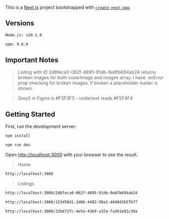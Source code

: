 This is a [Next.js](https://nextjs.org/) project bootstrapped with [`create-next-app`](https://github.com/vercel/next.js/tree/canary/packages/create-next-app).

## Versions

```bash
Node.js: v20.1.0
```

```bash
npm: 9.6.6
```

## Important Notes

> Listing with ID 2d8feca0-062f-4695-91db-9e8fb694ab24 returns broken images for both coverImage and images array. I have <Image /> onError prop checking for broken images, if broken a placeholder loader is shown.

> Grey5 in Figma is #F3F3F3 - undertext reads #F5F4F4

## Getting Started

First, run the development server:

```bash
npm install
```

```bash
npm run dev
```

Open [http://localhost:3000](http://localhost:3000) with your browser to see the result.

> Home

```bash
http://localhost:3000
```

> Listings

```bash
http://localhost:3000/2d8feca0-062f-4695-91db-9e8fb694ab24
```

```bash
http://localhost:3000/323d58d1-2d8b-4402-98a1-d440d2b57b77
```

```bash
http://localhost:3000/32b672fc-4e5e-4369-a32a-fa361e81c39a
```
